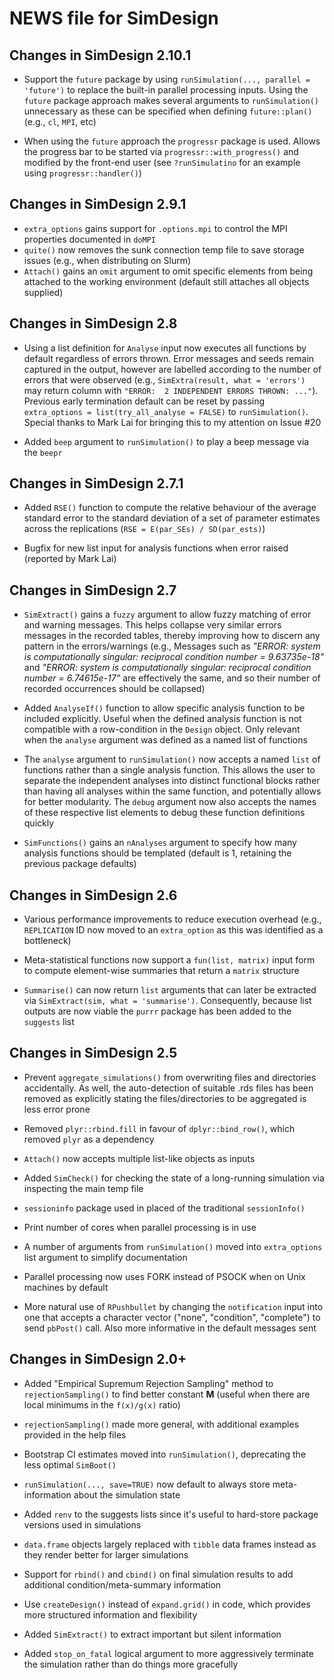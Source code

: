 # NEWS file for SimDesign

## Changes in SimDesign 2.10.1

- Support the `future` package by using `runSimulation(..., parallel = 'future')` 
  to replace the built-in parallel processing inputs. Using the `future` package 
  approach makes several arguments to `runSimulation()` unnecessary as these 
  can be specified when defining `future::plan()` (e.g., `cl`, `MPI`, etc)
  
- When using the `future` approach the `progressr` package is used. 
  Allows the progress bar to be started via `progressr::with_progress()` and 
  modified by the front-end user (see `?runSimulatino` for an example 
  using `progressr::handler()`)

## Changes in SimDesign 2.9.1

- `extra_options` gains support for `.options.mpi` to control the MPI properties
  documented in `doMPI`
- `quite()` now removes the sunk connection temp file to save storage
  issues (e.g., when distributing on Slurm)
- `Attach()` gains an `omit` argument to omit specific elements from being attached
  to the working environment (default still attaches all objects supplied)

## Changes in SimDesign 2.8

- Using a list definition for `Analyse` input now executes all functions by default
  regardless of errors thrown. Error messages and seeds remain captured in the output,
  however are labelled according to the number of errors that were observed (e.g.,
  `SimExtra(result, what = 'errors')` may return column with 
  `"ERROR:  2 INDEPENDENT ERRORS THROWN: ..."`). Previous early termination default 
  can be reset by passing `extra_options = list(try_all_analyse = FALSE)` to `runSimulation()`.
  Special thanks to Mark Lai for bringing this to my attention on Issue #20

- Added `beep` argument to `runSimulation()` to play a beep message via the `beepr`

## Changes in SimDesign 2.7.1

- Added `RSE()` function to compute the relative behaviour of the average standard error to the 
  standard deviation of a set of parameter estimates across the replications 
  (`RSE = E(par_SEs) / SD(par_ests)`)

- Bugfix for new list input for analysis functions when error raised (reported by Mark Lai)

## Changes in SimDesign 2.7

- `SimExtract()` gains a `fuzzy` argument to allow fuzzy matching of error and warning messages.
  This helps collapse very similar errors messages in the recorded tables,
  thereby improving how to discern any pattern in the errors/warnings (e.g., Messages such as 
  *"ERROR: system is computationally singular: reciprocal condition number = 9.63735e-18"* and 
  *"ERROR: system is computationally singular: reciprocal condition number = 6.74615e-17"* are 
  effectively the same, and so their number of recorded occurrences should be collapsed)

- Added `AnalyseIf()` function to allow specific analysis function to be included explicitly. Useful
  when the defined analysis function is not compatible with a row-condition in the `Design` object. 
  Only relevant when the `analyse` argument was defined as a named list of functions

- The `analyse` argument to `runSimulation()` now accepts a named `list` of functions rather than a 
  single analysis function. This allows the user to separate the independent analyses into distinct
  functional blocks rather than having all analyses within the same function, and potentially allows
  for better modularity. The `debug` argument now also accepts the names of these respective
  list elements to debug these function definitions quickly
  
- `SimFunctions()` gains an `nAnalyses` argument to specify how many analysis functions should 
  be templated (default is 1, retaining the previous package defaults)

## Changes in SimDesign 2.6

- Various performance improvements to reduce execution overhead (e.g., `REPLICATION` ID now moved
  to an `extra_option` as this was identified as a bottleneck)

- Meta-statistical functions now support a `fun(list, matrix)` input form to compute element-wise
  summaries that return a `matrix` structure
  
- `Summarise()` can now return `list` arguments that can later be extracted 
  via `SimExtract(sim, what = 'summarise')`. Consequently, because list outputs are now 
  viable the `purrr` package has been added to the `suggests` list

## Changes in SimDesign 2.5

- Prevent `aggregate_simulations()` from overwriting files and directories accidentally. As well,
  the auto-detection of suitable .rds files has been removed as explicitly stating the files/directories
  to be aggregated is less error prone

- Removed `plyr::rbind.fill` in favour of `dplyr::bind_row()`, which removed `plyr` as a dependency

- `Attach()` now accepts multiple list-like objects as inputs

- Added `SimCheck()` for checking the state of a long-running simulation via inspecting the main temp file

- `sessioninfo` package used in placed of the traditional `sessionInfo()`

- Print number of cores when parallel processing is in use

- A number of arguments from `runSimulation()` moved into `extra_options` list argument to simplify documentation

- Parallel processing now uses FORK instead of PSOCK when on Unix machines by default

- More natural use of `RPushbullet` by changing the `notification` input into one that accepts a character vector ("none", "condition", "complete") to send `pbPost()` call. Also more informative in the default messages sent

## Changes in SimDesign 2.0+

- Added "Empirical Supremum Rejection Sampling" method to `rejectionSampling()` to find better constant **M** (useful when there are local minimums in the `f(x)/g(x)` ratio)

- `rejectionSampling()` made more general, with additional examples provided in the help files

- Bootstrap CI estimates moved into `runSimulation()`, deprecating the less optimal `SimBoot()`

- `runSimulation(..., save=TRUE)` now default to always store meta-information about the simulation state

- Added `renv` to the suggests lists since it's useful to hard-store package versions used in simulations

- `data.frame` objects largely replaced with `tibble` data frames instead as they render better for larger simulations

- Support for `rbind()` and `cbind()` on final simulation results to add additional condition/meta-summary information

- Use `createDesign()` instead of `expand.grid()` in code, which provides more structured information and flexibility

- Added `SimExtract()` to extract important but silent information

- Added `stop_on_fatal` logical argument to more aggressively terminate the simulation rather than do things more gracefully
